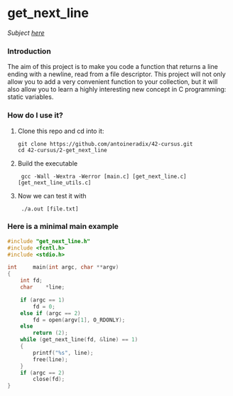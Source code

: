 # get_next_line
_Subject [here](../subjects/get_next_line.subject.pdf)_

### Introduction
The aim of this project is to make you code a function that returns a line
ending with a newline, read from a file descriptor.
This project will not only allow you to add a very convenient function to your collection,
but it will also allow you to learn a highly interesting new concept in C programming:
static variables.

### How do I use it?
1. Clone this repo and cd into it:
    
       git clone https://github.com/antoineradix/42-cursus.git
       cd 42-cursus/2-get_next_line

2. Build the executable

        gcc -Wall -Wextra -Werror [main.c] [get_next_line.c] [get_next_line_utils.c]

3. Now we can test it with
     
        ./a.out [file.txt]

### Here is a minimal main example

```C
#include "get_next_line.h"
#include <fcntl.h>
#include <stdio.h>

int		main(int argc, char **argv)
{
	int	fd;
	char	*line;

	if (argc == 1)
		fd = 0;
	else if (argc == 2)
		fd = open(argv[1], O_RDONLY);
	else
		return (2);
	while (get_next_line(fd, &line) == 1)
	{
		printf("%s", line);
		free(line);
	}
	if (argc == 2)
		close(fd);
}
```
